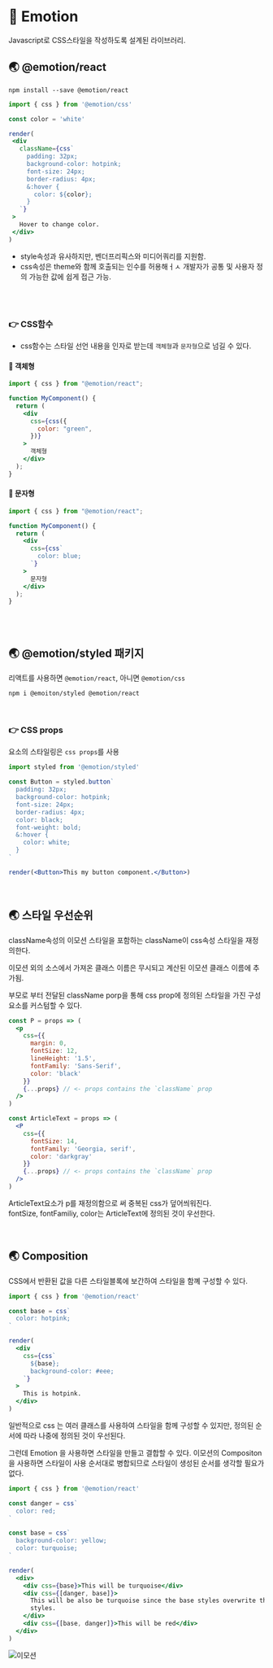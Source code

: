# 🐳 Emotion

Javascript로 CSS스타일을 작성하도록 설계된 라이브러리.

## 🌏 @emotion/react

```shel
npm install --save @emotion/react
```

```jsx
import { css } from '@emotion/css'

const color = 'white'

render(
 <div
   className={css`
     padding: 32px;
     background-color: hotpink;
     font-size: 24px;
     border-radius: 4px;
     &:hover {
       color: ${color};
     }
   `}
 >
   Hover to change color.
 </div>
)
```

* style속성과 유사하지만, 벤더프리픽스와 미디어쿼리를 지원함.
* css속성은 theme와 함께 호출되는 인수를 허용해ㅓㅅ 개발자가 공통 및 사용자 정의 가능한 값에 쉽게 접근 가능.

<br/><br/>

### 👉  CSS함수

* css함수는 스타일 선언 내용을 인자로 받는데 `객체형`과 `문자형`으로 넘길 수 있다.

#### 🔸 객체형

```jsx
import { css } from "@emotion/react";

function MyComponent() {
  return (
    <div
      css={css({
        color: "green",
      })}
    >
      객체형
    </div>
  );
}
```

#### 🔸 문자형

```jsx
import { css } from "@emotion/react";

function MyComponent() {
  return (
    <div
      css={css`
        color: blue;
      `}
    >
      문자형
    </div>
  );
}
```

<br/><br/>

## 🌏 @emotion/styled 패키지

리액트를 사용하면 `@emotion/react`, 아니면 `@emotion/css`

```shell
npm i @emoiton/styled @emotion/react
```

<br/>

### 👉 CSS props

요소의 스타일링은 `css props`를 사용

```jsx
import styled from '@emotion/styled'

const Button = styled.button`
  padding: 32px;
  background-color: hotpink;
  font-size: 24px;
  border-radius: 4px;
  color: black;
  font-weight: bold;
  &:hover {
    color: white;
  }
`

render(<Button>This my button component.</Button>)
```

<br/>

## 🌏 스타일 우선순위

className속성의 이모션 스타일을 포함하는 className이 css속성 스타일을 재정의한다.

이모션 외의 소스에서 가져온 클래스 이름은 무시되고 계산된 이모션 클래스 이름에 추가됨.

부모로 부터 전달된 className porp을 통해 css prop에 정의된 스타일을 가진 구성요소를 커스텀할 수 있다.

```jsx
const P = props => (
  <p
    css={{
      margin: 0,
      fontSize: 12,
      lineHeight: '1.5',
      fontFamily: 'Sans-Serif',
      color: 'black'
    }}
    {...props} // <- props contains the `className` prop
  />
)

const ArticleText = props => (
  <P
    css={{
      fontSize: 14,
      fontFamily: 'Georgia, serif',
      color: 'darkgray'
    }}
    {...props} // <- props contains the `className` prop
  />
)
```

ArticleText요소가 p를 재정의함으로 써 중복된 css가 덮어씌워진다.<br/>fontSize, fontFamiliy, color는 ArticleText에 정의된 것이 우선한다.

<br/>

## 🌏 Composition

CSS에서 반환된 값을 다른 스타일블록에 보간하여 스타일을 함꼐 구성할 수 있다.

```jsx
import { css } from '@emotion/react'

const base = css`
  color: hotpink;
`

render(
  <div
    css={css`
      ${base};
      background-color: #eee;
    `}
  >
    This is hotpink.
  </div>
)
```

일반적으로 css 는 여러 클래스를 사용하여 스타일을 함께 구성할 수 있지만, 정의된 순서에 따라 나중에 정의된 것이 우선된다.

그런데 Emotion 을 사용하면 스타일을 만들고 결합할 수 있다.
이모션의 Compositon 을 사용하면 스타일이 사용 순서대로 병합되므로 스타일이 생성된 순서를 생각할 필요가 없다.

```jsx
import { css } from '@emotion/react'

const danger = css`
  color: red;
`

const base = css`
  background-color: yellow;
  color: turquoise;
`

render(
  <div>
    <div css={base}>This will be turquoise</div>
    <div css={[danger, base]}>
      This will be also be turquoise since the base styles overwrite the danger
      styles.
    </div>
    <div css={[base, danger]}>This will be red</div>
  </div>
)
```

![이모션](https://velog.io/@favorcho/Emotion-%EC%86%8C%EA%B0%9C-%EB%B0%8F-%EC%82%AC%EC%9A%A9%ED%95%98%EA%B8%B0)